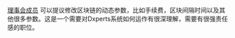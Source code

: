 [理事会成员](introduction/dxpcore) 可以提议修改区块链的动态参数，比如手续费，区块间隔时间以及其他很多参数。这是一个需要对Dxperts系统如何运作有很深理解，需要有很强责任感的职位。